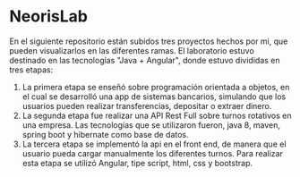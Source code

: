 # NeorisLab
En el siguiente repositorio están subidos tres proyectos hechos por mi, que pueden visualizarlos en las diferentes ramas. 
El laboratorio estuvo destinado en las tecnologías "Java + Angular", donde estuvo divididas en tres etapas: 
1. La primera etapa se enseñó sobre programación orientada a objetos, en el cual se desarrolló una app de sistemas bancarios, simulando que los usuarios pueden realizar transferencias, depositar o extraer dinero. 
2. La segunda etapa fue realizar una API Rest Full sobre turnos rotativos en una empresa. Las tecnologías que se utilizaron fueron, java 8, maven, spring boot y hibernate como base de datos. 
3. La tercera etapa se implementó la api en el front end, de manera que el usuario pueda cargar manualmente los diferentes turnos. Para realizar esta etapa se utilizó Angular, tipe script, html, css y bootstrap.  

